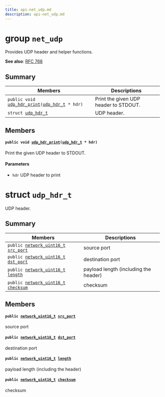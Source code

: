 ```yaml
---
title: api-net_udp.md
description: api-net_udp.md
---
```

# group `net_udp` 

Provides UDP header and helper functions.

**See also**: [RFC 768 ](https://tools.ietf.org/html/rfc768)

## Summary

 Members                        | Descriptions                                
--------------------------------|---------------------------------------------
`public void `[`udp_hdr_print`](#group__net__udp_1ga99e3c19e4748fa2c8c80699b8cc13ff6)`(`[`udp_hdr_t`](./doc/starlight-docs/src/content/docs/apidoc/api-net_udp.md#structudp__hdr__t)` * hdr)`            | Print the given UDP header to STDOUT.
`struct `[`udp_hdr_t`](#structudp__hdr__t) | UDP header.

## Members

#### `public void `[`udp_hdr_print`](#group__net__udp_1ga99e3c19e4748fa2c8c80699b8cc13ff6)`(`[`udp_hdr_t`](./doc/starlight-docs/src/content/docs/apidoc/api-net_udp.md#structudp__hdr__t)` * hdr)` 

Print the given UDP header to STDOUT.

#### Parameters
* `hdr` UDP header to print

# struct `udp_hdr_t` 

UDP header.

## Summary

 Members                        | Descriptions                                
--------------------------------|---------------------------------------------
`public `[`network_uint16_t`](./doc/starlight-docs/src/content/docs/apidoc/api-undefined.md#byteorder_8h_1a639ad79c8926cb896d5a8f12b14d49e3)` `[`src_port`](#structudp__hdr__t_1ab27092c5b9a01a303eb3a6dc3553a493) | source port
`public `[`network_uint16_t`](./doc/starlight-docs/src/content/docs/apidoc/api-undefined.md#byteorder_8h_1a639ad79c8926cb896d5a8f12b14d49e3)` `[`dst_port`](#structudp__hdr__t_1aa06d445b02995b2919b2299397679ed5) | destination port
`public `[`network_uint16_t`](./doc/starlight-docs/src/content/docs/apidoc/api-undefined.md#byteorder_8h_1a639ad79c8926cb896d5a8f12b14d49e3)` `[`length`](#structudp__hdr__t_1a70cdc3da5bfb792faec6457c25557ea3) | payload length (including the header)
`public `[`network_uint16_t`](./doc/starlight-docs/src/content/docs/apidoc/api-undefined.md#byteorder_8h_1a639ad79c8926cb896d5a8f12b14d49e3)` `[`checksum`](#structudp__hdr__t_1a666c305ad4e8bece73d378bf9d160bcc) | checksum

## Members

#### `public `[`network_uint16_t`](./doc/starlight-docs/src/content/docs/apidoc/api-undefined.md#byteorder_8h_1a639ad79c8926cb896d5a8f12b14d49e3)` `[`src_port`](#structudp__hdr__t_1ab27092c5b9a01a303eb3a6dc3553a493) 

source port

#### `public `[`network_uint16_t`](./doc/starlight-docs/src/content/docs/apidoc/api-undefined.md#byteorder_8h_1a639ad79c8926cb896d5a8f12b14d49e3)` `[`dst_port`](#structudp__hdr__t_1aa06d445b02995b2919b2299397679ed5) 

destination port

#### `public `[`network_uint16_t`](./doc/starlight-docs/src/content/docs/apidoc/api-undefined.md#byteorder_8h_1a639ad79c8926cb896d5a8f12b14d49e3)` `[`length`](#structudp__hdr__t_1a70cdc3da5bfb792faec6457c25557ea3) 

payload length (including the header)

#### `public `[`network_uint16_t`](./doc/starlight-docs/src/content/docs/apidoc/api-undefined.md#byteorder_8h_1a639ad79c8926cb896d5a8f12b14d49e3)` `[`checksum`](#structudp__hdr__t_1a666c305ad4e8bece73d378bf9d160bcc) 

checksum

